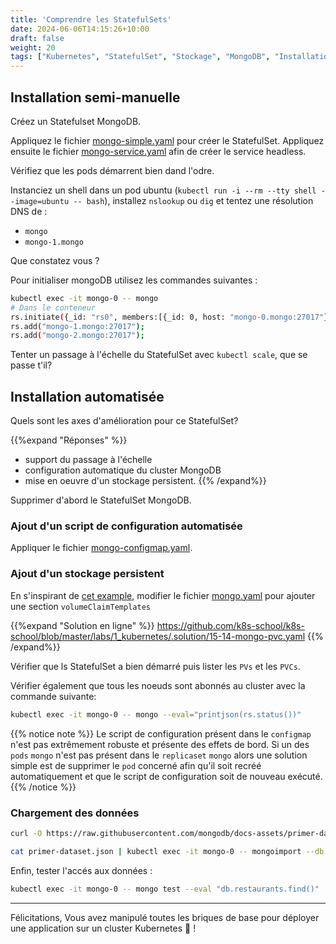 ```yaml
---
title: 'Comprendre les StatefulSets'
date: 2024-06-06T14:15:26+10:00
draft: false
weight: 20
tags: ["Kubernetes", "StatefulSet", "Stockage", "MongoDB", "Installation", "CKA"]
---
```


## Installation semi-manuelle

Créez un Statefulset MongoDB.

Appliquez le fichier [mongo-simple.yaml](https://github.com/k8s-school/k8s-school/blob/master/labs/1_kubernetes/15-10-mongo-simple.yaml) pour créer le StatefulSet.
Appliquez ensuite le fichier [mongo-service.yaml](https://github.com/k8s-school/k8s-school/blob/master/labs/1_kubernetes/15-11-mongo-service.yaml) afin de créer le service headless.

Vérifiez que les pods démarrent bien dand l'odre.

Instanciez un shell dans un pod ubuntu (`kubectl run -i --rm --tty shell --image=ubuntu -- bash`), installez `nslookup` ou `dig` et tentez une résolution DNS de :

* `mongo`
* `mongo-1.mongo`

Que constatez vous ?

Pour initialiser mongoDB utilisez les commandes suivantes :

```bash
kubectl exec -it mongo-0 -- mongo
# Dans le conteneur
rs.initiate({_id: "rs0", members:[{_id: 0, host: "mongo-0.mongo:27017"}]});
rs.add("mongo-1.mongo:27017");
rs.add("mongo-2.mongo:27017");
```

Tenter un passage à l'échelle du StatefulSet avec `kubectl scale`, que se passe t'il?

## Installation automatisée

Quels sont les axes d'amélioration pour ce StatefulSet?

{{%expand "Réponses" %}}
- support du passage à l'échelle
- configuration automatique du cluster MongoDB
- mise en oeuvre d'un stockage persistent.
{{% /expand%}}

Supprimer d'abord le StatefulSet MongoDB.

### Ajout d'un script de configuration automatisée

Appliquer le fichier [mongo-configmap.yaml](https://github.com/k8s-school/k8s-school/blob/master/labs/1_kubernetes/15-12-mongo-configmap.yaml).


### Ajout d'un stockage persistent

En s'inspirant de [cet example](https://kubernetes.io/fr/docs/concepts/workloads/controllers/statefulset/#composants), modifier le fichier [mongo.yaml](https://github.com/k8s-school/k8s-school/blob/master/labs/1_kubernetes/15-13-mongo.yaml) pour ajouter une section `volumeClaimTemplates`

{{%expand "Solution en ligne" %}}
https://github.com/k8s-school/k8s-school/blob/master/labs/1_kubernetes/.solution/15-14-mongo-pvc.yaml
{{% /expand%}}


Vérifier que ls StatefulSet a bien démarré puis lister les `PVs` et les `PVCs`.

Vérifier également que tous les noeuds sont abonnés au cluster avec la commande suivante:

```bash
kubectl exec -it mongo-0 -- mongo --eval="printjson(rs.status())"
```

{{% notice note %}}
Le script de configuration présent dans le `configmap` n'est pas extrêmement robuste et présente des effets de bord. Si un des `pods` `mongo` n'est pas présent dans le `replicaset` `mongo` alors une solution simple est de supprimer le `pod` concerné afin qu'il soit recréé automatiquement et que le script de configuration soit de nouveau exécuté.
{{% /notice %}}


### Chargement des données

```bash
curl -O https://raw.githubusercontent.com/mongodb/docs-assets/primer-dataset/primer-dataset.json

cat primer-dataset.json | kubectl exec -it mongo-0 -- mongoimport --db test --collection restaurants --drop
```

Enfin, tester l'accés aux données :

```bash
kubectl exec -it mongo-0 -- mongo test --eval "db.restaurants.find()"
```

---

Félicitations, Vous avez manipulé toutes les briques de base pour déployer une application sur un cluster Kubernetes 🚀 !
